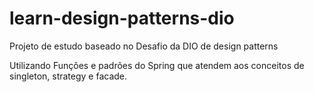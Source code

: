 # learn-design-patterns-dio
Projeto de estudo baseado no Desafio da DIO de design patterns 

Utilizando Funções e padrões do Spring que atendem aos conceitos de singleton, strategy e facade.
